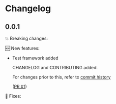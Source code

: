 # Changelog

## 0.0.1

💥 Breaking changes:

🆕 New features:

- Test framework added

  CHANGELOG and CONTRIBUTING added.

  For changes prior to this, refer to [commit history](https://github.com/srb3/terraform-libvirt-pool/commits/main)

  ([PR #1](https://github.com/srb3/terraform-libvirt-pool/pull/1))

🔧 Fixes:
